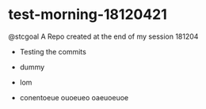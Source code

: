 # test-morning-18120421
@stcgoal A Repo created at the end of my session 181204


* Testing the commits

* dummy
* lom 
* conentoeue ouoeueo
oaeuoeuoe
